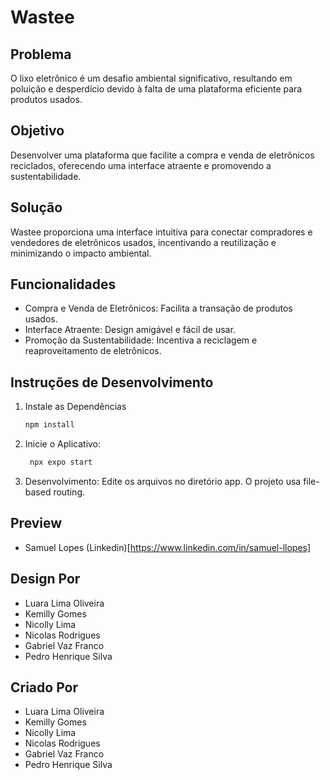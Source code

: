 # Wastee

## Problema

O lixo eletrônico é um desafio ambiental significativo, resultando em poluição e desperdício devido à falta de uma plataforma eficiente para produtos usados.

## Objetivo

Desenvolver uma plataforma que facilite a compra e venda de eletrônicos reciclados, oferecendo uma interface atraente e promovendo a sustentabilidade.

## Solução

Wastee proporciona uma interface intuitiva para conectar compradores e vendedores de eletrônicos usados, incentivando a reutilização e minimizando o impacto ambiental.

## Funcionalidades

- Compra e Venda de Eletrônicos: Facilita a transação de produtos usados.
- Interface Atraente: Design amigável e fácil de usar.
- Promoção da Sustentabilidade: Incentiva a reciclagem e reaproveitamento de eletrônicos.

## Instruções de Desenvolvimento

1. Instale as Dependências

   ```bash
   npm install
   ```

2. Inicie o Aplicativo:

   ```bash
    npx expo start
   ```

3. Desenvolvimento: Edite os arquivos no diretório app. O projeto usa file-based routing.

## Preview
   - Samuel Lopes (Linkedin)[https://www.linkedin.com/in/samuel-llopes]

## Design Por
   - Luara Lima Oliveira
   - Kemilly Gomes
   - Nicolly Lima
   - Nicolas Rodrigues
   - Gabriel Vaz Franco
   - Pedro Henrique Silva

## Criado Por
   - Luara Lima Oliveira
   - Kemilly Gomes
   - Nicolly Lima
   - Nicolas Rodrigues
   - Gabriel Vaz Franco
   - Pedro Henrique Silva
